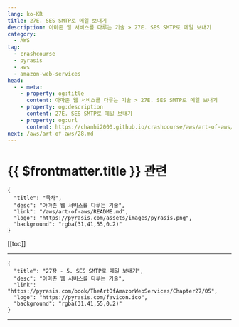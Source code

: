 ```yaml
---
lang: ko-KR
title: 27E. SES SMTP로 메일 보내기
description: 아마존 웹 서비스를 다루는 기술 > 27E. SES SMTP로 메일 보내기
category:
  - AWS
tag: 
  - crashcourse
  - pyrasis
  - aws 
  - amazon-web-services
head:
  - - meta:
    - property: og:title
      content: 아마존 웹 서비스를 다루는 기술 > 27E. SES SMTP로 메일 보내기
    - property: og:description
      content: 27E. SES SMTP로 메일 보내기
    - property: og:url
      content: https://chanhi2000.github.io/crashcourse/aws/art-of-aws/27E.html
next: /aws/art-of-aws/28.md
---
```


# {{ $frontmatter.title }} 관련

```component VPCard
{
  "title": "목차",
  "desc": "아마존 웹 서비스를 다루는 기술",
  "link": "/aws/art-of-aws/README.md",
  "logo": "https://pyrasis.com/assets/images/pyrasis.png",
  "background": "rgba(31,41,55,0.2)"
}
```

[[toc]]

---

```component VPCard
{
  "title": "27장 - 5. SES SMTP로 메일 보내기",
  "desc": "아마존 웹 서비스를 다루는 기술",
  "link": "https://pyrasis.com/book/TheArtOfAmazonWebServices/Chapter27/05",
  "logo": "https://pyrasis.com/favicon.ico",
  "background": "rgba(31,41,55,0.2)"
}
```

<!-- TODO: 작성 -->

---
